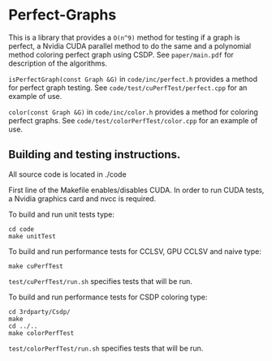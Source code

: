 # Perfect-Graphs

This is a library that provides a ```O(n^9)``` method for testing if a graph is perfect, a Nvidia CUDA parallel method to do the same and a polynomial method coloring perfect graph using CSDP. See ```paper/main.pdf``` for description of the algorithms.

```isPerfectGraph(const Graph &G)``` in ```code/inc/perfect.h``` provides a method for perfect graph testing. See ```code/test/cuPerfTest/perfect.cpp``` for an example of use.

```color(const Graph &G)``` in ```code/inc/color.h``` provides a method for coloring perfect graphs. See ```code/test/colorPerfTest/color.cpp``` for an example of use.


## Building and testing instructions.

All source code is located in ./code

First line of the Makefile enables/disables CUDA. In order to run CUDA tests, a Nvidia graphics card and nvcc is required.

To build and run unit tests type:
```
cd code
make unitTest
```

To build and run performance tests for CCLSV, GPU CCLSV and naive type:
```
make cuPerfTest
```

```test/cuPerfTest/run.sh``` specifies tests that will be run.


To build and run performance tests for CSDP coloring type:
```
cd 3rdparty/Csdp/
make
cd ../..
make colorPerfTest
```

```test/colorPerfTest/run.sh``` specifies tests that will be run.

